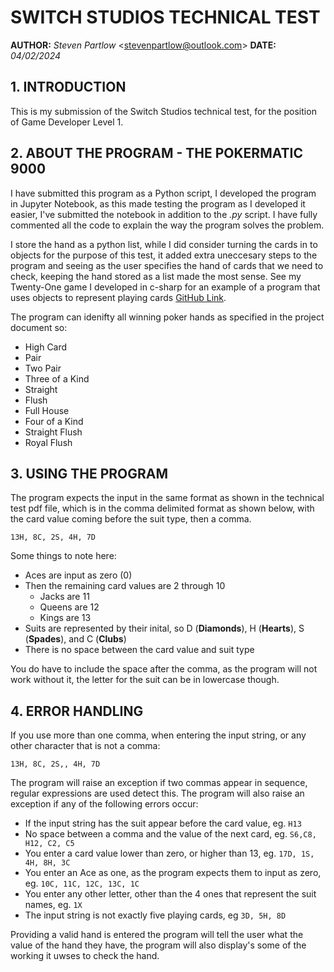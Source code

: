 # SWITCH STUDIOS TECHNICAL TEST

**AUTHOR:** _Steven Partlow_ <<stevenpartlow@outlook.com>>
**DATE:** _04/02/2024_

## 1. INTRODUCTION

This is my submission of the Switch Studios technical test, for the position of Game Developer Level 1.

## 2. ABOUT THE PROGRAM - THE POKERMATIC 9000

I have submitted this program as a Python script, I developed the program in Jupyter Notebook, as this made testing the program as I developed it easier, I've submitted the notebook in addition to the _.py_ script. I have fully commented all the code to explain the way the program solves the problem.

I store the hand as a python list, while I did consider turning the cards in to objects for the purpose of this test, it added extra uneccesary steps to the program and seeing as the user specifies the hand of cards that we need to check, keeping the hand stored as a list made the most sense. See my Twenty-One game I developed in c-sharp for an example of a program that uses objects to represent playing cards [GitHub Link](https://github.com/ProfSFrink/c_sharp_portfolio/tree/master/TwentyOne).

The program can idenifty all winning poker hands as specified in the project document so:

- High Card
- Pair
- Two Pair
- Three of a Kind
- Straight
- Flush
- Full House
- Four of a Kind
- Straight Flush
- Royal Flush

## 3. USING THE PROGRAM

The program expects the input in the same format as shown in the technical test pdf file, which is in the comma delimited format as shown below, with the card value coming before the suit type, then a comma.

``` 13H, 8C, 2S, 4H, 7D ```

Some things to note here:

- Aces are input as zero (0)
- Then the remaining card values are 2 through 10
  - Jacks are 11
  - Queens are 12
  - Kings are 13
- Suits are represented by their inital, so D (**Diamonds**), H (**Hearts**), S (**Spades**), and C (**Clubs**)
- There is no space between the card value and suit type

You do have to include the space after the comma, as the program will not work without it, the letter for the suit can be in lowercase though.

## 4. ERROR HANDLING

If you use more than one comma, when entering the input string, or any other character that is not a comma:

``` 13H, 8C, 2S,, 4H, 7D ```

The program will raise an exception if two commas appear in sequence, regular expressions are used detect this. The program will also raise an exception if any of the following errors occur:

- If the input string has the suit appear before the card value, eg. ``` H13 ```
- No space between a comma and the value of the next card, eg. ``` S6,C8, H12, C2, C5 ```
- You enter a card value lower than zero, or higher than 13, eg. ``` 17D, 1S, 4H, 8H, 3C ```
- You enter an Ace as one, as the program expects them to input as zero, eg. ``` 10C, 11C, 12C, 13C, 1C ```
- You enter any other letter, other than the 4 ones that represent the suit names, eg. ``` 1X ```
- The input string is not exactly five playing cards, eg ``` 3D, 5H, 8D ```
  
Providing a valid hand is entered the program will tell the user what the value of the hand they have, the program will also display's some of the working it uwses to check the hand.
